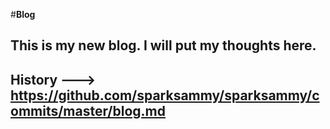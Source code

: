 #**Blog**

This is my new blog. I will put my thoughts here.
---
History ---> https://github.com/sparksammy/sparksammy/commits/master/blog.md
---

